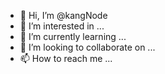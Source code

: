 - 👋 Hi, I’m @kangNode
- 👀 I’m interested in ...
- 🌱 I’m currently learning ...
- 💞️ I’m looking to collaborate on ...
- 📫 How to reach me ...
